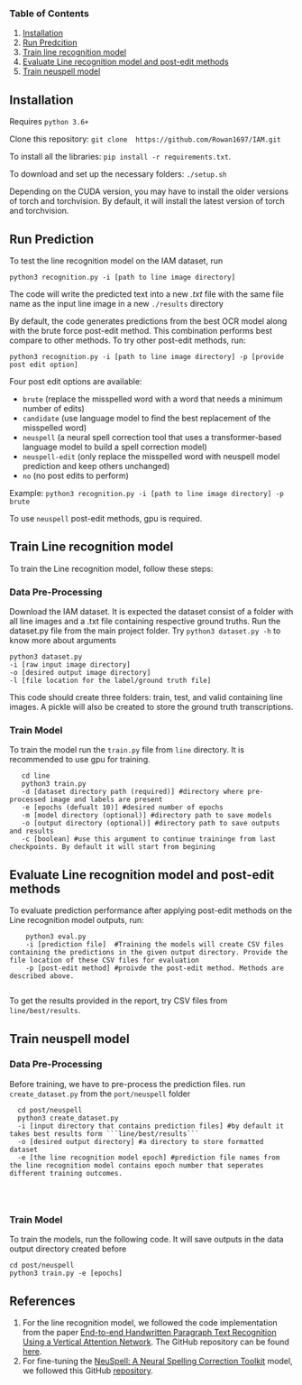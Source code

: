 ### Table of Contents

1. [Installation](#installation)
2. [Run Predcition](#prediction)
3. [Train line recognition model](#trainOCR)
4. [Evaluate Line recognition model and post-edit methods](#eval)
5. [Train neuspell model](#neu)

## Installation <a name="installation"></a>

Requires `python 3.6+`

Clone this repository: `git clone  https://github.com/Rowan1697/IAM.git`

To install all the libraries: `pip install -r requirements.txt`. 

To download and set up the necessary folders: ``./setup.sh``

Depending on the CUDA version, you may have to install the older versions of torch and torchvision. By default, it will install the latest version of torch and torchvision.


## Run Prediction <a name="prediction"></a>

To test the line recognition model on the IAM dataset, run

```python3 recognition.py -i [path to line image directory]```

The code will write the predicted text into a new *.txt* file with the same file name as the input line image in a new ``./results`` directory 

By default, the code generates predictions from the best OCR model along with the brute force post-edit method. This combination performs best compare to other methods. To try other post-edit methods, run:


```python3 recognition.py -i [path to line image directory] -p [provide post edit option]```

Four post edit options are available:
  - ``brute`` (replace the misspelled word with a word that needs a minimum number of edits)
  - ``candidate`` (use language model to find the best replacement of the misspelled word)
  - ``neuspell`` (a neural spell correction tool that uses a transformer-based language model to build a spell correction model)
  - ``neuspell-edit`` (only replace the misspelled word with neuspell model prediction and keep others unchanged)
  - ``no`` (no post edits to perform)
  
 Example: ```python3 recognition.py -i [path to line image directory] -p brute```
 
 To use `neuspell` post-edit methods, gpu is required. 
 
 ## Train Line recognition model <a name="trainOCR"></a>
 
 To train the Line recognition model, follow these steps:
 
 ### Data Pre-Processing
 
  Download the IAM dataset. It is expected the dataset consist of a folder with all line images and a .txt file containing respective ground truths.
  Run the dataset.py file from the main project folder. Try ``` python3 dataset.py -h ``` to know more about arguments
  ```
  python3 dataset.py 
  -i [raw input image directory] 
  -o [desired output image directory] 
  -l [file location for the label/ground truth file]
  
  ```
  This code should create three folders: train, test, and valid containing line images. A pickle will also be created to store the ground truth transcriptions. 
  
  ### Train Model
  
  To train the model run the ``` train.py ``` file from ``line`` directory. It is recommended to use gpu for training. 
 
 ```
    cd line
    python3 train.py 
    -d [dataset directory path (required)] #directory where pre-processed image and labels are present
    -e [epochs (defualt 10)] #desired number of epochs
    -m [model directory (optional)] #directory path to save models
    -o [output directory (optional)] #directory path to save outputs and results
    -c [boolean] #use this argument to continue traininge from last checkpoints. By default it will start from begining
 ```
  
   ## Evaluate Line recognition model and post-edit methods <a name="eval"></a>
  
  To evaluate prediction performance after applying post-edit methods on the Line recognition model outputs, run:
  
  ```
      python3 eval.py 
      -i [prediction file]  #Training the models will create CSV files containing the predictions in the given output directory. Provide the file location of these CSV files for evaluation
      -p [post-edit method] #proivde the post-edit method. Methods are described above. 
      
  ```
  
  To get the results provided in the report, try CSV files from ``` line/best/results ```.
  
  ## Train neuspell model  <a name="neu"></a>
  
 ### Data Pre-Processing
 Before training, we have to pre-process the prediction files. run ```create_dataset.py``` from the ```port/neuspell``` folder
 
  ```
    cd post/neuspell
    python3 create_dataset.py 
    -i [input directory that contains prediction files] #by default it takes best results form ```line/best/results```
    -o [desired output directory] #a directory to store formatted dataset
    -e [the line recognition model epoch] #prediction file names from the line recognition model contains epoch number that seperates different training outcomes.
    
   
    
 ```
  ### Train Model
  
To train the models, run the following code. It will save outputs in the data output directory created before

```
cd post/neuspell
python3 train.py -e [epochs] 
```


## References

1. For the line recognition model, we followed the code implementation from the paper [End-to-end Handwritten Paragraph Text Recognition Using a Vertical Attention Network](https://pubmed.ncbi.nlm.nih.gov/35077353/). The GitHub repository can be found [here](https://github.com/FactoDeepLearning/VerticalAttentionOCR).
2. For fine-tuning the [NeuSpell: A Neural Spelling Correction Toolkit](https://arxiv.org/abs/2010.11085) model, we followed this GitHub [repository](https://github.com/neuspell/neuspell). 


